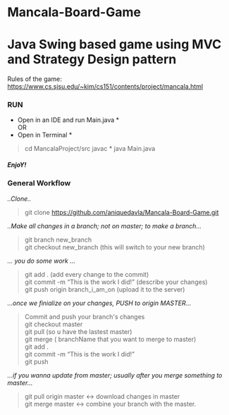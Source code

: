 # Mancala-Board-Game
# Java Swing based game using MVC and Strategy Design pattern

Rules of the game: https://www.cs.sjsu.edu/~kim/cs151/contents/project/mancala.html

### RUN 
* Open in an IDE and run Main.java * <br>
OR <br>
* Open in Terminal *
> cd MancalaProject/src
> javac *
> java Main.java

##### EnjoY!

### General Workflow 

*..Clone..*
> git clone https://github.com/aniquedavla/Mancala-Board-Game.git

*..Make all changes in a branch; not on master; to make a branch…*
> git branch new_branch <br/>
> git checkout new_branch (this will switch to your new branch)

*… you do some work …*
> git add . (add every change to the commit) <br/>
> git commit -m “This is the work I did!” (describe your changes)<br/>
> git push origin branch_i_am_on (upload it to the server)<br/>

*…once we finialize on your changes, PUSH to origin MASTER…*
> Commit and push your branch's changes <br/>
> git checkout master<br>
> git pull (so u have the lastest master)<br>
> git merge <brachName> ( branchName that you want to merge to master)<br>
> git add . <br>
> git commit -m “This is the work I did!” <br>
> git push <br>

*…if you wanna update from master; usually after you merge something to master…*
> git pull origin master <-> download changes in master<br/>
> git merge master <-> combine your branch with the master.<br/>

